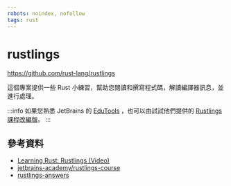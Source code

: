 ```yaml
---
robots: noindex, nofollow
tags: rust
---
```


# rustlings

https://github.com/rust-lang/rustlings

這個專案提供一些 Rust 小練習，幫助您閱讀和撰寫程式碼，解讀編譯器訊息，並進行處理。

:::info
如果您熟悉 JetBrains 的 [EduTools](https://www.jetbrains.com/education/download/#section=clion-rust) ，也可以由試試他們提供的 [Rustlings 課程改編版](https://blog.jetbrains.com/blog/2019/12/19/rustlings-course-adaptation/)。
:::

## 參考資料

- [Learning Rust: Rustlings (Video)](https://www.youtube.com/watch?v=EuFxEw38aHk)
- [jetbrains-academy/rustlings-course](https://github.com/jetbrains-academy/rustlings-course)
- [rustlings-answers](https://github.com/rizaudo/rustlings-answers)
